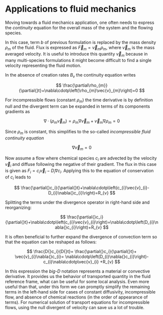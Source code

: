 # Applications to fluid mechanics

Moving towards a fluid mechanics application, one often needs to express the *continuity* equation for the overall mass of the system and the flowing species.

In this case, term $b$ of previous formulation is replaced by the mass density $\rho_{m}$ of the fluid. Flux is expressed as $\vec{F}_{m}=\vec{v}_{m}\rho_{m}$, where $\vec{v}_{m}$ is the mass averaged velocity. It is useful to introduce this quantity $\vec{v}_{m}$ because in many multi-species formulations it might become difficult to find a single velocity representing the fluid motion.

In the absence of creation rates $B_{v}$ the continuity equation writes

$$
\frac{\partial\rho_{m}}{\partial{}t}+\nabla\cdotp\left(\rho_{m}\vec{v}_{m}\right)=0
$$

For incompressible flows (constant $\rho_{m}$) the time derivative is by definition null and the divergent term can be expanded in terms of its components gradients as

$$
\nabla\cdotp\left(\rho_{m}\vec{v}_{m}\right)=\rho_{m}\nabla\vec{v}_{m}+\vec{v}_{m}\nabla\rho_{m}=0
$$

Since $\rho_{m}$ is constant, this simplifies to the so-called *incompressible fluid continuity equation*

$$
\nabla\vec{v}_{m}=0
$$

Now assume a flow where chemical species $c_{i}$ are advected by the velocity $\vec{v}_{i}$ and diffuse following the negative of their gradient. The flux in this case is given as $F_{i} = c_{i}\vec{v}_{i}-D_{i}\nabla{}c_{i}$. Applying this to the equation of conservation of $c_{i}$ leads to

$$
\frac{\partial{}c_i}{\partial{}t}+\nabla\cdotp\left(c_{i}\vec{v}_{i}-D_{i}\nabla{}c_{i}\right)=R_{v}
$$

Splitting the terms under the divergence operator in right-hand side and reorganizing:

$$
\frac{\partial{}c_i}{\partial{}t}+\nabla\cdotp\left(c_{i}\vec{v}_{i}\right)=\nabla\cdotp\left(D_{i}\nabla{}c_{i}\right)+R_{v}
$$

It is often beneficial to further expand the divergence of convection term so that the equation can be reshaped as follows:

$$
\frac{D{}c_i}{D{}t}=
\frac{\partial{}c_i}{\partial{}t}+
\vec{v}_{i}\nabla{}c_{i}=
\nabla\cdotp\left(D_{i}\nabla{}c_{i}\right)-
c_{i}\nabla\cdotp\vec{v}_{i}
+R_{v}
$$

In this expression the *big-D* notation represents a material or convective derivative. It provides us the behavior of transported quantity in the fluid reference frame, what can be useful for some local analysis. Even more useful than that, under this form we can promptly simplify the remaining terms in the left-hand side for cases of constant diffusivity, incompressible flow, and absence of chemical reactions (in the order of appearance of terms). For numerical solution of transport equations for incompressible flows, using the null divergent of velocity can save us a lot of trouble.
